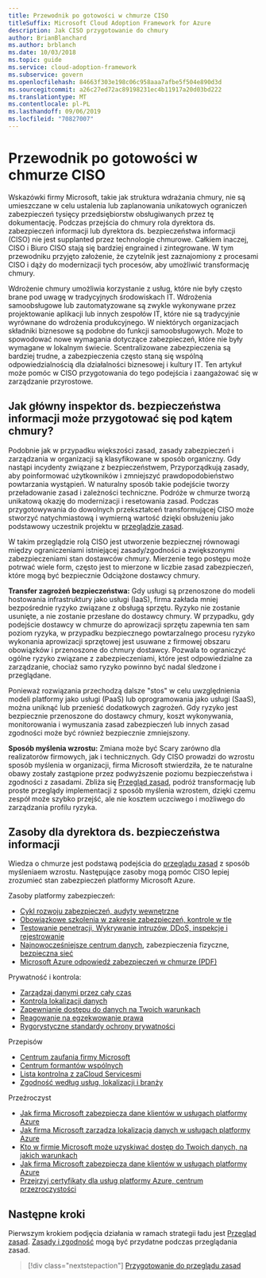 ```yaml
---
title: Przewodnik po gotowości w chmurze CISO
titleSuffix: Microsoft Cloud Adoption Framework for Azure
description: Jak CISO przygotowanie do chmury
author: BrianBlanchard
ms.author: brblanch
ms.date: 10/03/2018
ms.topic: guide
ms.service: cloud-adoption-framework
ms.subservice: govern
ms.openlocfilehash: 84663f303e198c06c958aaa7afbe5f504e890d3d
ms.sourcegitcommit: a26c27ed72ac89198231ec4b11917a20d03bd222
ms.translationtype: MT
ms.contentlocale: pl-PL
ms.lasthandoff: 09/06/2019
ms.locfileid: "70827007"
---
```

# <a name="ciso-cloud-readiness-guide"></a>Przewodnik po gotowości w chmurze CISO

Wskazówki firmy Microsoft, takie jak struktura wdrażania chmury, nie są umieszczane w celu ustalenia lub zaplanowania unikatowych ograniczeń zabezpieczeń tysięcy przedsiębiorstw obsługiwanych przez tę dokumentację. Podczas przejścia do chmury rola dyrektora ds. zabezpieczeń informacji lub dyrektora ds. bezpieczeństwa informacji (CISO) nie jest supplanted przez technologie chmurowe. Całkiem inaczej, CISO i Biuro CISO stają się bardziej engrained i zintegrowane. W tym przewodniku przyjęto założenie, że czytelnik jest zaznajomiony z procesami CISO i dąży do modernizacji tych procesów, aby umożliwić transformację chmury.

Wdrożenie chmury umożliwia korzystanie z usług, które nie były często brane pod uwagę w tradycyjnych środowiskach IT. Wdrożenia samoobsługowe lub zautomatyzowane są zwykle wykonywane przez projektowanie aplikacji lub innych zespołów IT, które nie są tradycyjnie wyrównane do wdrożenia produkcyjnego. W niektórych organizacjach składniki biznesowe są podobne do funkcji samoobsługowych. Może to spowodować nowe wymagania dotyczące zabezpieczeń, które nie były wymagane w lokalnym świecie. Scentralizowane zabezpieczenia są bardziej trudne, a zabezpieczenia często staną się wspólną odpowiedzialnością dla działalności biznesowej i kultury IT. Ten artykuł może pomóc w CISO przygotowania do tego podejścia i zaangażować się w zarządzanie przyrostowe.

<!-- markdownlint-disable MD026 -->

## <a name="how-can-a-ciso-prepare-for-the-cloud"></a>Jak główny inspektor ds. bezpieczeństwa informacji może przygotować się pod kątem chmury?

Podobnie jak w przypadku większości zasad, zasady zabezpieczeń i zarządzania w organizacji są klasyfikowane w sposób organiczny. Gdy nastąpi incydenty związane z bezpieczeństwem, Przyporządkują zasady, aby poinformować użytkowników i zmniejszyć prawdopodobieństwo powtarzania wystąpień. W naturalny sposób takie podejście tworzy przeładowanie zasad i zależności techniczne. Podróże w chmurze tworzą unikatową okazję do modernizacji i resetowania zasad. Podczas przygotowywania do dowolnych przekształceń transformującej CISO może stworzyć natychmiastową i wymierną wartość dzięki obsłużeniu jako podstawowy uczestnik projektu w [przeglądzie zasad](./what-is-a-cloud-policy-review.md).

W takim przeglądzie rolą CISO jest utworzenie bezpiecznej równowagi między ograniczeniami istniejącej zasady/zgodności a zwiększonymi zabezpieczeniami stan dostawców chmury. Mierzenie tego postępu może potrwać wiele form, często jest to mierzone w liczbie zasad zabezpieczeń, które mogą być bezpiecznie Odciążone dostawcy chmury.

**Transfer zagrożeń bezpieczeństwa:** Gdy usługi są przenoszone do modeli hostowania infrastruktury jako usługi (IaaS), firma zakłada mniej bezpośrednie ryzyko związane z obsługą sprzętu. Ryzyko nie zostanie usunięte, a nie zostanie przesłane do dostawcy chmury. W przypadku, gdy podejście dostawcy w chmurze do aprowizacji sprzętu zapewnia ten sam poziom ryzyka, w przypadku bezpiecznego powtarzalnego procesu ryzyko wykonania aprowizacji sprzętowej jest usuwane z firmowej obszaru obowiązków i przenoszone do chmury dostawcy. Pozwala to ograniczyć ogólne ryzyko związane z zabezpieczeniami, które jest odpowiedzialne za zarządzanie, chociaż samo ryzyko powinno być nadal śledzone i przeglądane.

Ponieważ rozwiązania przechodzą dalsze "stos" w celu uwzględnienia modeli platformy jako usługi (PaaS) lub oprogramowania jako usługi (SaaS), można uniknąć lub przenieść dodatkowych zagrożeń. Gdy ryzyko jest bezpiecznie przenoszone do dostawcy chmury, koszt wykonywania, monitorowania i wymuszania zasad zabezpieczeń lub innych zasad zgodności może być również bezpiecznie zmniejszony.

**Sposób myślenia wzrostu:** Zmiana może być Scary zarówno dla realizatorów firmowych, jak i technicznych. Gdy CISO prowadzi do wzrostu sposób myślenia w organizacji, firma Microsoft stwierdziła, że te naturalne obawy zostały zastąpione przez podwyższenie poziomu bezpieczeństwa i zgodności z zasadami. Zbliża się [Przegląd zasad](./what-is-a-cloud-policy-review.md), podróż transformację lub proste przeglądy implementacji z sposób myślenia wzrostem, dzięki czemu zespół może szybko przejść, ale nie kosztem uczciwego i możliwego do zarządzania profilu ryzyka.

## <a name="resources-for-the-chief-information-security-officer"></a>Zasoby dla dyrektora ds. bezpieczeństwa informacji

Wiedza o chmurze jest podstawą podejścia do [przeglądu zasad](./what-is-a-cloud-policy-review.md) z sposób myśleniaem wzrostu. Następujące zasoby mogą pomóc CISO lepiej zrozumieć stan zabezpieczeń platformy Microsoft Azure.

Zasoby platformy zabezpieczeń:

- [Cykl rozwoju zabezpieczeń, audyty wewnętrzne](https://www.microsoft.com/sdl)
- [Obowiązkowe szkolenia w zakresie zabezpieczeń, kontrole w tle](https://downloads.cloudsecurityalliance.org/star/self-assessment/StandardResponsetoRequestforInformationWindowsAzureSecurityPrivacy.docx)
- [Testowanie penetracji, Wykrywanie intruzów, DDoS, inspekcje i rejestrowanie](https://www.microsoft.com/trustcenter/Security/AuditingAndLogging)
- [Najnowocześniejsze centrum danych](https://www.microsoft.com/cloud-platform/global-datacenters), zabezpieczenia fizyczne, [bezpieczna sieć](/azure/security/security-network-overview)
- [Microsoft Azure odpowiedź zabezpieczeń w chmurze (PDF)](https://aka.ms/SecurityResponsePaper)

Prywatność i kontrola:

- [Zarządzaj danymi przez cały czas](https://www.microsoft.com/trustcenter/Privacy/You-own-your-data)
- [Kontrola lokalizacji danych](https://www.microsoft.com/trustcenter/Privacy/Where-your-data-is-located)
- [Zapewnianie dostępu do danych na Twoich warunkach](https://www.microsoft.com/trustcenter/Privacy/Who-can-access-your-data-and-on-what-terms)
- [Reagowanie na egzekwowanie prawa](https://www.microsoft.com/trustcenter/Privacy/Responding-to-govt-agency-requests-for-customer-data)
- [Rygorystyczne standardy ochrony prywatności](https://www.microsoft.com/TrustCenter/Privacy/We-set-and-adhere-to-stringent-standards)

Przepisów

- [Centrum zaufania firmy Microsoft](https://www.microsoft.com/trustcenter/default.aspx)
- [Centrum formantów wspólnych](https://www.microsoft.com/trustcenter/Common-Controls-Hub)
- [Lista kontrolna z zaCloud Servicesmi](https://www.microsoft.com/trustcenter/Compliance/Due-Diligence-Checklist)
- [Zgodność według usług, lokalizacji i branży](https://www.microsoft.com/trustcenter/Compliance/default.aspx)

Przeźroczyst

- [Jak firma Microsoft zabezpiecza dane klientów w usługach platformy Azure](https://www.microsoft.com/trustcenter/Transparency/default.aspx)
- [Jak firma Microsoft zarządza lokalizacją danych w usługach platformy Azure](https://azuredatacentermap.azurewebsites.net)
- [Kto w firmie Microsoft może uzyskiwać dostęp do Twoich danych, na jakich warunkach](https://www.microsoft.com/trustcenter/Privacy/Who-can-access-your-data-and-on-what-terms)
- [Jak firma Microsoft zabezpiecza dane klientów w usługach platformy Azure](https://www.microsoft.com/trustcenter/Transparency/default.aspx)
- [Przejrzyj certyfikaty dla usług platformy Azure, centrum przezroczystości](https://www.microsoft.com/trustcenter/Compliance/default.aspx)

## <a name="next-steps"></a>Następne kroki

Pierwszym krokiem podjęcia działania w ramach strategii ładu jest [Przegląd zasad](./what-is-a-cloud-policy-review.md). [Zasady i zgodność](./index.md) mogą być przydatne podczas przeglądania zasad.

> [!div class="nextstepaction"]
> [Przygotowanie do przeglądu zasad](./what-is-a-cloud-policy-review.md)
